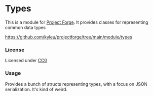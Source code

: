 # Types

This is a module for [Project Forge](https://projectforge.dev). It provides classes for representing common data types

https://github.com/kyleu/projectforge/tree/main/module/types

### License

Licensed under [CC0](https://creativecommons.org/publicdomain/zero/1.0)

### Usage

Provides a bunch of structs representing types, with a focus on JSON serialization. It's kind of weird.
